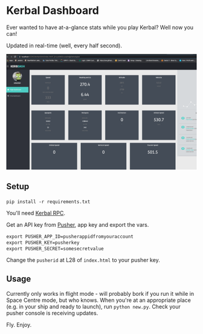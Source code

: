 # Kerbal Dashboard 

Ever wanted to have at-a-glance stats while you play Kerbal?  Well now you can! 

Updated in real-time (well, every half second).

<img src="img/readme/Screenshot%202021-01-05%20at%2015.50.23.png">

## Setup 

`pip install -r requirements.txt`

You'll need [Kerbal RPC](https://github.com/krpc/krpc). 


Get an API key from [Pusher](www.pusher.com), app key and export the vars. 
```
export PUSHER_APP_ID=pusherappidfromyouraccount
export PUSHER_KEY=pusherkey
export PUSHER_SECRET=somesecretvalue
```

Change the `pusherid` at L28 of `index.html` to your pusher key. 

## Usage

Currently only works in flight mode - will probably bork if you run it while in Space Centre mode, but who knows.  When you're at an
appropriate place (e.g. in your ship and ready to launch), run `python new.py`.  Check your pusher console is receiving updates.

Fly. Enjoy.  